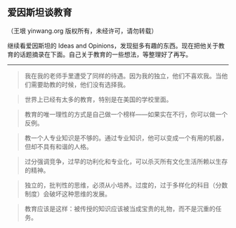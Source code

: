 

## 爱因斯坦谈教育

（王垠 yinwang.org 版权所有，未经许可，请勿转载）

继续看爱因斯坦的 Ideas and Opinions，发现挺多有趣的东西。现在把他关于教育的话题摘录在下面。自己关于教育的一些想法，等整理好了再写。

* * *

> 我在我的老师手里遭受了同样的待遇。因为我的独立，他们不喜欢我。当他们需要助教的时候，他们没有选择我。

>

> 世界上已经有太多的教育，特别是在美国的学校里面。

>

> 教育的唯一理性的方式是自己做一个榜样——如果实在不行，你可以做一个反例。

>

> 教一个人专业知识是不够的。通过专业知识，他可以变成一个有用的机器，但却不具有和谐的人格。

>

> 过分强调竞争，过早的功利化和专业化，可以杀灭所有文化生活所赖以生存的精神。

>

> 独立的，批判性的思维，必须从小培养。过度的，过于多样化的科目（分数制度）会破坏这种思维的发展。

>

> 教育应该是这样：被传授的知识应该被当成宝贵的礼物，而不是沉重的任务。

